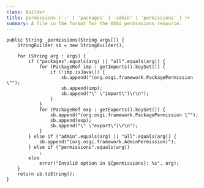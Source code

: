 ```yaml
---
class: Builder
title: permissions (';' ( 'packages' | 'admin' | 'permissions' ) )+
summary: A file in the format for the OSGi permissions resource.
---
```







	public String _permissions(String args[]) {
		StringBuilder sb = new StringBuilder();

		for (String arg : args) {
			if ("packages".equals(arg) || "all".equals(arg)) {
				for (PackageRef imp : getImports().keySet()) {
					if (!imp.isJava()) {
						sb.append("(org.osgi.framework.PackagePermission \"");
						sb.append(imp);
						sb.append("\" \"import\")\r\n");
					}
				}
				for (PackageRef exp : getExports().keySet()) {
					sb.append("(org.osgi.framework.PackagePermission \"");
					sb.append(exp);
					sb.append("\" \"export\")\r\n");
				}
			} else if ("admin".equals(arg) || "all".equals(arg)) {
				sb.append("(org.osgi.framework.AdminPermission)");
			} else if ("permissions".equals(arg))
				;
			else
				error("Invalid option in ${permissions}: %s", arg);
		}
		return sb.toString();
	}

